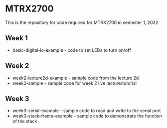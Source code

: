 # MTRX2700
This is the repository for code required for MTRX2700 in semester 1, 2022

## Week 1
* basic-digital-io-example - code to set LEDs to turn on/off

## Week 2
* week2-lecture2d-example - sample code from the lecture 2d
* week2-sample - sample code for week 2 live lecture/tutorial
## Week 3
* week3-serial-example - sample code to read and write to the serial port
* week3-stack-frame-example - sample code to demonstrate the function of the stack
